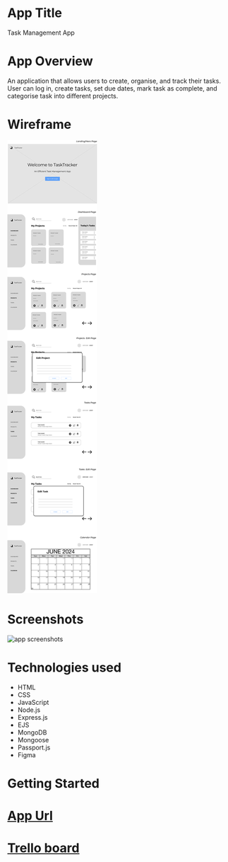 # App Title

Task Management App

# App Overview

An application that allows users to create, organise, and track their tasks. User can log in, create tasks, set due dates, mark task as complete, and categorise task into different projects.

# Wireframe

![hifi wireframe](public/docs/TaskTrackerWireframe.png)

# Screenshots

![app screenshots]()

# Technologies used

- HTML
- CSS
- JavaScript
- Node.js
- Express.js
- EJS
- MongoDB
- Mongoose
- Passport.js
- Figma

# Getting Started

# [App Url](https://tasktracker-tyjo.onrender.com/)

# [Trello board](https://trello.com/b/n6fC5Nhs/task-manager)
